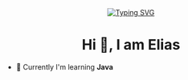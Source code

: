<div align="center">
<a href="https://git.io/typing-svg"><img src="https://readme-typing-svg.demolab.com?font=Fira+Code&pause=1000&color=B67259&center=true&width=435&lines=My+Linktree%3A+eliascxyz.github.io;https%3A%2F%2Fdsc.gg%2Fmythopia" alt="Typing SVG"/></a>
</div>

<h1 align="center">Hi 👋, I am Elias</h1>

- 🌱 Currently I'm learning **Java**
